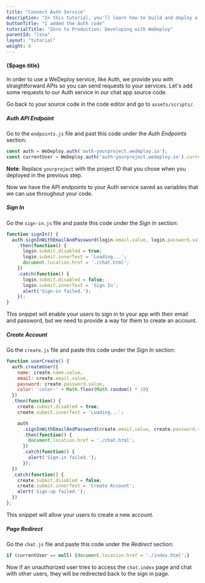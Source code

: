 ```yaml
---
title: "Connect Auth Service"
description: "In this tutorial, you'll learn how to build and deploy a chat app with WeDeploy."
buttonTitle: "I added the Auth code"
tutorialTitle: "Zero to Production: Developing with WeDeploy"
parentId: "lsna"
layout: "tutorial"
weight: 6
---
```


#### {$page.title}

In order to use a WeDeploy service, like Auth, we provide you with straightforward APIs so you can send requests to your services. Let's add some requests to our Auth service in our chat app source code.

Go back to your source code in the code editor and go to `assets/scripts/`.

##### Auth API Endpoint

Go to the `endpoints.js` file and past this code under the _Auth Endpoints_ section:

```javascript
const auth = WeDeploy.auth('auth-yourproject.wedeploy.io');
const currentUser = WeDeploy.auth('auth-yourproject.wedeploy.io').currentUser;
```

**Note**: Replace `yourproject` with the project ID that you chose when you deployed in the previous step.

Now we have the API endpoints to your Auth service saved as variables that we can use throughout your code.

##### Sign In

Go the `sign-in.js` file and paste this code under the _Sign In_ section:

```javascript
function signIn() {
  auth.signInWithEmailAndPassword(login.email.value, login.password.value)
    .then(function() {
      login.submit.disabled = true;
      login.submit.innerText = 'Loading...';
      document.location.href = './chat.html';
    })
    .catch(function() {
      login.submit.disabled = false;
      login.submit.innerText = 'Sign In';
      alert('Sign-in failed.');
    });
}
```

This snippet will enable your users to sign in to your app with their email and password, but we need to provide a way for them to create an account.

##### Create Account

Go the `create.js` file and paste this code under the _Sign In_ section:

```javascript
function userCreate() {
  auth.createUser({
    name: create.name.value,
    email: create.email.value,
    password: create.password.value,
    color: 'color-' + Math.floor(Math.random() * 19)
  })
  .then(function() {
    create.submit.disabled = true;
    create.submit.innerText = 'Loading...';

    auth
      .signInWithEmailAndPassword(create.email.value, create.password.value)
      .then(function() {
        document.location.href = './chat.html';
      })
      .catch(function() {
        alert('Sign-in failed.');
      });
  })
  .catch(function() {
    create.submit.disabled = false;
    create.submit.innerText = 'Create Account';
    alert('Sign-up failed.');
  })
};
```

This snippet will allow your users to create a new account.

##### Page Redirect

Go the `chat.js` file and paste this code under the _Redirect_ section:

```javascript
if (currentUser == null) {document.location.href = './index.html';}
```

Now if an unauthorized user tries to access the `chat.index` page and chat with other users, they will be redirected back to the sign in page.
